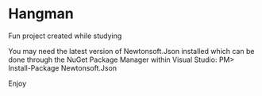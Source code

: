 # Hangman
Fun project created while studying

You may need the latest version of Newtonsoft.Json installed which can be done through the NuGet Package Manager within Visual Studio: PM> Install-Package Newtonsoft.Json

Enjoy
